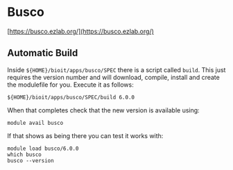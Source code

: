 # Busco

[https://busco.ezlab.org/](https://busco.ezlab.org/)

## Automatic Build

Inside `${HOME}/bioit/apps/busco/SPEC` there is a script called `build`. This just requires the version number and will download, compile, install and create the modulefile for you. Execute it as follows:

    ${HOME}/bioit/apps/busco/SPEC/build 6.0.0

When that completes check that the new version is available using:

    module avail busco

If that shows as being there you can test it works with:

    module load busco/6.0.0
    which busco
    busco --version
